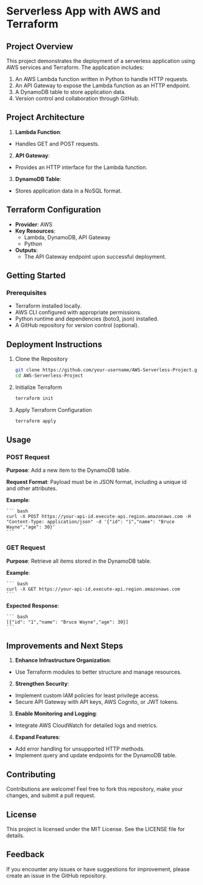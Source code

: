 # Serverless App with AWS and Terraform

## Project Overview

This project demonstrates the deployment of a serverless application using AWS services and Terraform. The application includes:

1. An AWS Lambda function written in Python to handle HTTP requests.
2. An API Gateway to expose the Lambda function as an HTTP endpoint.
3. A DynamoDB table to store application data.
4. Version control and collaboration through GitHub.

## Project Architecture

1. **Lambda Function**:
- Handles GET and POST requests.
2. **API Gateway**:
- Provides an HTTP interface for the Lambda function.
3. **DynamoDB Table**:
- Stores application data in a NoSQL format.

## Terraform Configuration

- **Provider**: AWS
- **Key Resources**:
  - Lambda, DynamoDB, API Gateway
  - Python
- **Outputs**:
  - The API Gateway endpoint upon successful deployment.  

## Getting Started
### Prerequisites
- Terraform installed locally.
- AWS CLI configured with appropriate permissions.
- Python runtime and dependencies (boto3, json) installed.
- A GitHub repository for version control (optional).

## Deployment Instructions
1. Clone the Repository
    ```bash
    git clone https://github.com/your-username/AWS-Serverless-Project.git
    cd AWS-Serverless-Project
2. Initialize Terraform
    ```bash
    terraform init
3. Apply Terraform Configuration
    ```bash
    terraform apply

## Usage
### POST Request
**Purpose**: Add a new item to the DynamoDB table.

**Request Format**: Payload must be in JSON format, including a unique id and other attributes.

**Example**:

    ``` bash
    curl -X POST https://your-api-id.execute-api.region.amazonaws.com -H "Content-Type: application/json" -d '{"id": "1","name": "Bruce Wayne","age": 30}'
    ```
    
### GET Request
**Purpose**: Retrieve all items stored in the DynamoDB table.

**Example**:

    ``` bash
    curl -X GET https://your-api-id.execute-api.region.amazonaws.com
    ```

**Expected Response**:

    ``` bash
    [{"id": "1","name": "Bruce Wayne","age": 30}]
    ```

## Improvements and Next Steps
1. **Enhance Infrastructure Organization**:
- Use Terraform modules to better structure and manage resources.
2. **Strengthen Security**:
- Implement custom IAM policies for least privilege access.
- Secure API Gateway with API keys, AWS Cognito, or JWT tokens.
3. **Enable Monitoring and Logging**:
- Integrate AWS CloudWatch for detailed logs and metrics.
4. **Expand Features**:
- Add error handling for unsupported HTTP methods.
- Implement query and update endpoints for the DynamoDB table.

## Contributing
Contributions are welcome! Feel free to fork this repository, make your changes, and submit a pull request.

## License
This project is licensed under the MIT License. See the LICENSE file for details.

## Feedback
If you encounter any issues or have suggestions for improvement, please create an issue in the GitHub repository.
